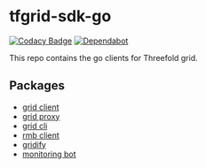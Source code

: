 # tfgrid-sdk-go

[![Codacy Badge](https://app.codacy.com/project/badge/Grade/cd6e18aac6be404ab89ec160b4b36671)](https://www.codacy.com/gh/threefoldtech/tfgrid-sdk-go/dashboard?utm_source=github.com&amp;utm_medium=referral&amp;utm_content=threefoldtech/tfgrid-sdk-go&amp;utm_campaign=Badge_Grade) [![Dependabot](https://badgen.net/badge/Dependabot/enabled/green?icon=dependabot)](https://dependabot.com/)

This repo contains the go clients for Threefold grid.

## Packages

- [grid client](./grid-client/README.md)
- [grid proxy](./grid-proxy/README.md)
- [grid cli](./grid-cli/README.md)
- [rmb client](./rmb-sdk-go/README.md)
- [gridify](./gridify/README.md)
- [monitoring bot](./monitoring-bot/README.md)
